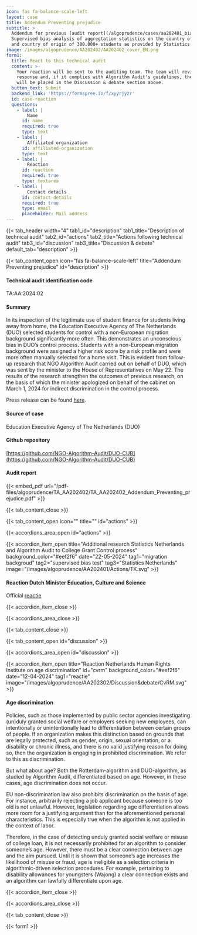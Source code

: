 ```yaml
---
icon: fas fa-balance-scale-left
layout: case
title: Addendum Preventing prejudice
subtitle: >
  Addendum for previous [audit report](/algoprudence/cases/aa202401_bias-prevented/) –
  Supervised bias analysis of aggregtation statistics on the country of birth
  and country of origin of 300.000+ students as provided by Statistics Netherlands
image: /images/algoprudence/AA202402/AA202402_cover_EN.png
form1:
  title: React to this technical audit
  content: >-
    Your reaction will be sent to the auditing team. The team will review your
    response and, if it complies with Algorithm Audit's guidelines, the reaction
    will be placed in the Discussion & debate section above.
  button_text: Submit
  backend_link: 'https://formspree.io/f/xyyrjyzr'
  id: case-reaction
  questions:
    - label: |
        Name
      id: name
      required: true
      type: text
    - label: |
        Affiliated organization
      id: affiliated-organization
      type: text
    - label: |
        Reaction
      id: reaction
      required: true
      type: textarea
    - label: |
        Contact details
      id: contact-details
      required: true
      type: email
      placeholder: Mail address
---
```


{{< tab_header width="4" tab1_id="description" tab1_title="Description of technical audit" tab2_id="actions" tab2_title="Actions following technical audit" tab3_id="discussion" tab3_title="Discussion & debate" default_tab="description" >}}

{{< tab_content_open icon="fas fa-balance-scale-left" title="Addendum Preventing prejudice" id="description" >}}

#### Technical audit identification code

TA:AA:2024:02

#### Summary

In its inspection of the legitimate use of student finance for students living away from home, the Education Executive Agency of The Netherlands (DUO) selected students for control with a non-European migration background significantly more often. This demonstrates an unconscious bias in DUO’s control process. Students with a non-European migration background were assigned a higher risk score by a risk profile and were more often manually selected for a home visit. This is evident from follow-up research that NGO Algorithm Audit carried out on behalf of DUO, which was sent by the minister to the House of Representatives on May 22. The results of the research strengthen the outcomes of previous research, on the basis of which the minister apologized on behalf of the cabinet on March 1, 2024 for indirect discrimination in the control process.

Press release can be found [here](/events/press_room/).

#### Source of case

Education Executive Agency of The Netherlands (DUO)

#### Github repository

[https://github.com/NGO-Algorithm-Audit/DUO-CUB](https://github.com/NGO-Algorithm-Audit/DUO-CUB)

#### Audit report

{{< embed_pdf url="/pdf-files/algoprudence/TA_AA202402/TA_AA202402_Addendum_Preventing_prejudice.pdf" >}}

{{< tab_content_close >}}

{{< tab_content_open icon="" title="" id="actions" >}}

{{< accordions_area_open id="actions" >}}

{{< accordion_item_open title="Additional research Statistics Netherlands and Algorithm Audit to College Grant Control process" background_color="#eef2f6" date="22-05-2024" tag1="migration backgroud" tag2="supervised bias test" tag3="Statistics Netherlands" image="/images/algoprudence/AA202401/Actions/TK.svg" >}}

#### Reaction Dutch Minister Education, Culture and Science

Official <a href='https://www.tweedekamer.nl/kamerstukken/brieven_regering/detail?id=2024Z08699&did=2024D20430' target="_blank">reactie</a>

{{< accordion_item_close >}}

{{< accordions_area_close >}}

{{< tab_content_close >}}

{{< tab_content_open id="discussion" >}}

{{< accordions_area_open id="discussion" >}}

{{< accordion_item_open title="Reaction Netherlands Human Rights Institute on age discrimination" id="cvrm" background_color="#eef2f6" date="12-04-2024" tag1="reactie" image="/images/algoprudence/AA202302/Discussion&debate/CvRM.svg" >}}

#### Age discrimination

Policies, such as those implemented by public sector agencies investigating (un)duly granted social welfare or employers seeking new employees, can intentionally or unintentionally lead to differentiation between certain groups of people. If an organization makes this distinction based on grounds that are legally protected, such as gender, origin, sexual orientation, or a disability or chronic illness, and there is no valid justifying reason for doing so, then the organization is engaging in prohibited discrimination. We refer to this as discrimination.

But what about age? Both the Rotterdam-algorithm and DUO-algorithm, as studied by Algorithm Audit, differentiated based on age. However, in these cases, age discrimination does not occur.

EU non-discrimination law also prohibits discrimination on the basis of age. For instance, arbitrarily rejecting a job applicant because someone is too old is not unlawful. However, legislation regarding age differentiation allows more room for a justifying argument than for the aforementioned personal characteristics. This is especially true when the algorithm is not applied in the context of labor.

Therefore, in the case of detecting unduly granted social welfare or misuse of college loan, it is not necessarily prohibited for an algorithm to consider someone’s age. However, there must be a clear connection between age and the aim pursued. Until it is shown that someone’s age increases the likelihood of misuse or fraud, age is ineligible as a selection criteria in algorithmic-driven selection procedures. For example, pertaining to disability allowances for youngsters (Wajong) a clear connection exists and an algorithm can lawfully differentiate upon age.

{{< accordion_item_close >}}

{{< accordions_area_close >}}

{{< tab_content_close >}}

{{< form1 >}}
